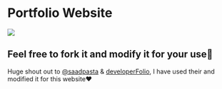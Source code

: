 # Portfolio Website

<img src=https://user-images.githubusercontent.com/67560900/130346332-b732d0fc-80f5-44cd-8a32-65445123d2dd.mov >

## Feel free to fork it and modify it for your use🤗

Huge shout out to [@saadpasta](https://github.com/saadpasta) & [developerFolio](https://github.com/saadpasta/developerFolio), I have used their and modified it for this website❤️
